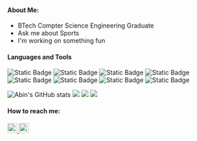 
 <!--- <img src="blink.svg" width="400" height="60" alt="css-in-readme"> --->
<div>
  <h4> About Me: </h4>
  <ul>
    <li>BTech Compter Science Engineering Graduate</li>
    <li>Ask me about Sports</li>
    <li>I'm working on something fun</li>
  </ul>
</div>

<!--- LANGUAGES AND TOOLS --->
<h4> Languages and Tools </h4>
<div>
<img alt="Static Badge" src="https://img.shields.io/badge/flutter-282a36?style=for-the-badge&logo=flutter">
<img alt="Static Badge" src="https://img.shields.io/badge/git-282a36?style=for-the-badge&logo=git">
<img alt="Static Badge" src="https://img.shields.io/badge/c-282a36?style=for-the-badge&logo=c">
<img alt="Static Badge" src="https://img.shields.io/badge/python-282a36?style=for-the-badge&logo=python">
<img alt="Static Badge" src="https://img.shields.io/badge/javascript-282a36?style=for-the-badge&logo=javascript">
<img alt="Static Badge" src="https://img.shields.io/badge/react-282a36?style=for-the-badge&logo=react">
<img alt="Static Badge" src="https://img.shields.io/badge/mysql-282a36?style=for-the-badge&logo=mysql">
<img alt="Static Badge" src="https://img.shields.io/badge/java-282a36?style=for-the-badge&logo=java">
</div>

<!--- GITHUB STATICS 
<div>
<details>
 <summary><h4>⚙️ GitHub Stats:<h4></summary>
<p align="center">
<a href="https://github.com/Abin-Augustine10">
  <img height="240em" src="https://github-readme-stats-eight-theta.vercel.app/api/top-langs/?username=Abin-Augustine10&&hide=cmake,Jupyter%20Notebook&langs_count=7&line_height=35&theme=dracula"/>
  <img height="240em"src="https://streak-stats.demolab.com/?user=Abin-Augustine10&theme=dracula"/>
</a>
</p>
</details>
</div>
--->

![Abin's GitHub stats](https://github-readme-stats-sigma-five.vercel.app/api?username=Abin-Augustine10&theme=dark&show_icons=true&count_private=true&include_all_commits=true)
![](https://github-readme-streak-stats.herokuapp.com/?user=Abin-Augustine10&theme=dark&hide_border=false)
![](https://github-readme-stats.vercel.app/api/top-langs/?username=Abin-Augustine10&theme=dark&hide_border=false&include_all_commits=true&count_private=true&layout=compact)
![](https://komarev.com/ghpvc/?username=Abin-Augustine10)

<!--- HOW TO REACH ME --->
<h4>How to reach me:</h4>
<a href="https://linkedin.com/in/abinaugustine">
    <img alt="LinkedIn" src="https://img.shields.io/static/v1?label&message=abinaugustine&color=0A66C2&style=for-the-badge&logo=linkedin" height="22px" />
</a>
<a href="https://instagram.com/abin.augustine.7781">
    <img alt="Instagram" src="https://img.shields.io/static/v1?label&message=abin.augustine.7781&color=E4405F&style=for-the-badge&logo=instagram" height="22px" />
</a>
